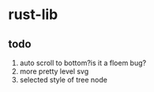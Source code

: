 # rust-lib

## todo

1. auto scroll to bottom?is it a floem bug?
2. more pretty level svg
3. selected style of tree node